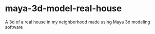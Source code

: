 # maya-3d-model-real-house
A 3d of a real house in my neighborhood made using Maya 3d modeling software
